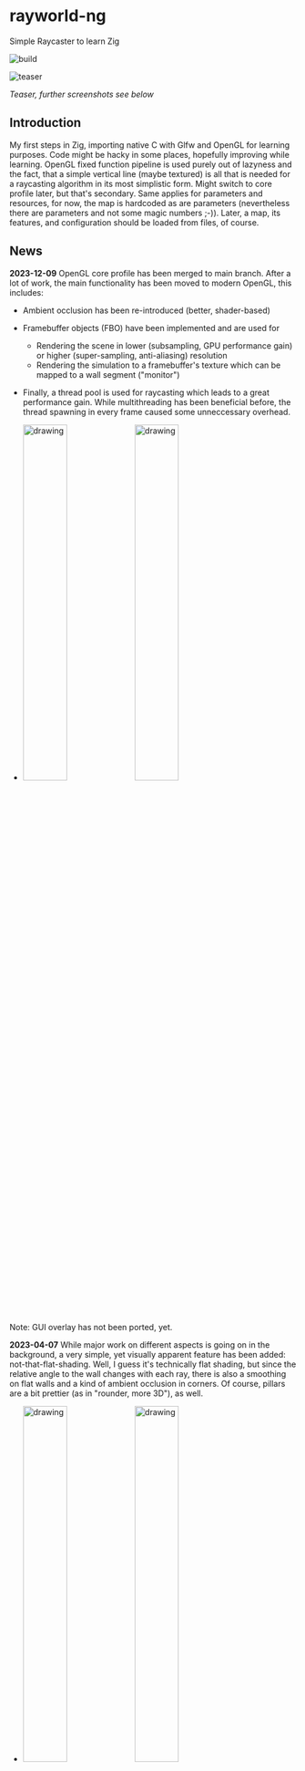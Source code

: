 # rayworld-ng
Simple Raycaster to learn Zig 

![build](https://github.com/bfeldpw/rayworld-ng/actions/workflows/ci.yml/badge.svg?branch=master)
 
![teaser](screenshots/teaser.jpg?raw=true)

*Teaser, further screenshots see below*

## Introduction
My first steps in Zig, importing native C with Glfw and OpenGL for learning purposes. Code might be hacky in some places, hopefully improving while learning. OpenGL fixed function pipeline is used purely out of lazyness and the fact, that a simple vertical line (maybe textured) is all that is needed for a raycasting algorithm in its most simplistic form. Might switch to core profile later, but that's secondary. Same applies for parameters and resources, for now, the map is hardcoded as are parameters (nevertheless there are parameters and not some magic numbers ;-)). Later, a map, its features, and configuration should be loaded from files, of course.

## News
**2023-12-09** OpenGL core profile has been merged to main branch. After a lot of work, the main functionality has been moved to modern OpenGL, this includes:
* Ambient occlusion has been re-introduced (better, shader-based)
* Framebuffer objects (FBO) have been implemented and are used for
  * Rendering the scene in lower (subsampling, GPU performance gain) or higher (super-sampling, anti-aliasing) resolution
  * Rendering the simulation to a framebuffer's texture which can be mapped to a wall segment ("monitor")
* Finally, a thread pool is used for raycasting which leads to a great performance gain. While multithreading 
has been beneficial before, the thread spawning in every frame caused some unneccessary overhead.

* <img src="screenshots/ao_01.jpg" alt="drawing" width="40%"/> <img src="screenshots/sim_overlay_02.jpg" alt="drawing" width="40%"/>

Note: GUI overlay has not been ported, yet.

**2023-04-07** While major work on different aspects is going on in the background, a very simple, yet visually apparent feature has been added: not-that-flat-shading. Well, I guess it's technically flat shading, but since the relative angle to the wall changes with each ray, there is also a smoothing on flat walls and a kind of ambient occlusion in corners. Of course, pillars are a bit prettier (as in "rounder, more 3D"), as well.

* <img src="screenshots/shading_01.jpg" alt="drawing" width="40%"/> <img src="screenshots/shading_02.jpg" alt="drawing" width="40%"/>

**2023-03-26** In the last two weeks, a font manager has been implemented using stb_truetype for rasterisation. It features
* Loading fonts
* Rasterising fonts
* Configuration option for auto-rasterisation. Enabling this rasterises fonts on the fly if required
* Limiting the maximum number of font atlasses and auto removing idle fonts
  * The configuration sets a boolean for auto removal. If a new font is to be rasterised and the maximum number of font atlasses is reached, the most idle font (not used for the longest time) is removed
  * Minimum idle time: Another configuration parameter sets the minimum time for auto removal. If there is no font with a larger idle time, an error is thrown. This is to handle situations, where the maximum number of rasterised fonts is used in a single frame and hence, the first font drawn in the frame (with the highest idle time) would be removed.
* Calculating text length and height including new lines to scale output
* Rendering font atlasses and text: Both functions rely on a gfx_impl.zig file that can be adjusted to the graphics engine by the user
* Several unit tests have been implemented

Overall, the font manager is a good candidate to be separated as a library to be used outside of rayworld. I will try to create a MIT-licensed version on GitHub soon.
The next image depicts rendering the help information to the screen:

* <img src="screenshots/font_rendering_01.jpg" alt="drawing" width="40%"/> <img src="screenshots/font_rendering_02.jpg" alt="drawing" width="40%"/>

**2023-03-10** Apart from adding CI via GitHub Actions, two major features were implemented in the past 6 weeks:
* Subsampling of rays is now possible. When subsampling, quads are drawn instead of lines. Since texture coordinates and heights are interpolated correctly and material transitions and depth discontinuities are taken into account, visual quality doesn't noticably decrease if not subsampling excessively. Additionally, each reflecting wall element can be configured individually to increase subsampling in order to reduce processing costs. A debug view with elevated camera shows reflections with reduced sampling

* <img src="screenshots/subsampling_01.jpg" alt="drawing" width="40%"/>

* Background simulation: In a spontaneous attempt to add some story, a background simulation has been implemented. The player is on a space station, orbiting a planet with space debris/asteroids. Utilising SIMD operations, a threads computes 10 000 objects orbiting the planet without too much impact on performance. A system map depicting planet, station and debris can be overlayed.
* <img src="screenshots/sim_overlay_01.jpg" alt="drawing" width="400"/>

**2023-01-29** A lot of new features found there way into the build this week. Most interesting is glass. First, refraction based on material index has been implemented. Some scenerios looked a little weird, because of the lack of total inner reflection, which was implemented next.

* <img src="screenshots/glass_01.jpg" alt="drawing" width="40%"/> * <img src="screenshots/glass_02.jpg" alt="drawing" width="40%"/>

* <img src="screenshots/glass_03.jpg" alt="drawing" width="25%"/> <img src="screenshots/glass_04.jpg" alt="drawing" width="25%"/> <img src="screenshots/glass_05.jpg" alt="drawing" width="25%"/>

Secondly, round pillars can now be placed. While their radius is still a fixed parameter, it will be a variable parameter in the map attributes soon. Lastly, a bit of testing has been done to scatter ray segments reflected by walls to simulate diffuse reflections.

* <img src="screenshots/pillars_01.jpg" alt="drawing" width="40%"/> <img src="screenshots/pillars_02.jpg" alt="drawing" width="40%"/>

**2023-01-20** Texture mapping has been implemented. Since, as mentioned above, I was using the immediate mode ("fixed function pipeline"), this became quite taxing due to calls to OpenGL. Since I am aware of people using the integrated Intel GPU with its linux drivers, that are somewhat buggy in my experience when it comes to core profile, I tried to stay withing OpenGL <= 2.0. This lead to DrawArrays. A memory structure has been set up to store all information of primitives to be drawn for different depth layers (reflections/mirrors). A first test for "manual" mip mapping has been done as well.

Getting back to the core of ray casting, all wall elements have been made slightly reflective, too. There is a maximum amount of ray bounces much lower than that of mirrors, though.

* <img src="screenshots/all_walls_shiny_01.jpg" alt="drawing" width="40%"/>

**2023-01-12:** Floor and ceiling are now represented by a very simple colour grading. This will be improved, when those cells are drawn during tracing, which also allows for ground textures. Additionally, some light vertical ambient occlusion is rendered, which is a very hacky specific function blending vertical colour-graded line segments.

**2023-01-11:** The basic structure to store more map attributes has been implemented. As a first test, RGBA colours are set for every cell.

**2023-01-10:** A first version of mirrors has been implemented. The underlying system based on ray segments allows for different scenarios, "spawning" ray segments is only limited to a maximum amount to avoid infinite reflections and high processing loads. Wall and mirror features are fixed in this early version. In the future, map features, such as mirrors and walls will have several attributes.

* <img src="screenshots/mirrors_01.jpg" alt="drawing" width="40%"/>

**2023-01-09:** Implemented a simple interpolation between two vertical lines so only half of the rays need to be calculated. Additionally, multithreading was added for they ray calculations. At the moment, it's statically set to 4 threads, to avoid too much overhead of spawning without a threadpool. The overhead might become noticable, since the ray casting itself is pretty fast (non-complex as of yet). Using both methods, there is a ~75% reduction of computing time on my system.

## Early implementation

A scene with mirror elements, different colors and a little ambient occlusion can be seen in Figure 1,
the overview map is on the bottom left:

* <img src="screenshots/scene_01.jpg" alt="drawing" width="40%"/>

*Figure 1: Scene and map representation*

Figure 2 shows an enlarged version of a similar scene as seen in Figure 1 to demonstrate the ray propagation:

* <img src="screenshots/map.jpg" alt="drawing" width="40%"/>

*Figure 2: Enlarged map view of the ray propagation*

## Installation and dependencies

Zig seems to be very handy when it comes to cross compiling. I only tried within Linux, GLFW3, GLEW and thus, OpenGL have to be installed.

<!-- ## Performance measurements -->

<!-- There is a tiny measurement tool build in. -->
<!-- Raycasting is done on CPU, which is an old 4790K underclocked (yes, underclocked :-) ) @3.8GHz. -->
<!-- The algorithm is single-threaded for now. My stats are as follows: -->
<!-- ### debug -->
<!-- Raycasting: ~2.8ms (@ ~3000 measurements, i.e. frames)\ -->
<!-- Rendering: ~0.96ms (@ ~3000 measurements, i.e. frames) -->

<!-- ### release-safe -->
<!-- Raycasting: ~1.22ms (@ ~2860 measurements, i.e. frames)\ -->
<!-- Rendering:  ~0.41ms (@ ~2860 measurements, i.e. frames)  -->

<!-- ### release-fast -->
<!-- Raycasting: ~0.97ms (@ ~4700 measurements, i.e. frames)\ -->
<!-- Rendering:  ~0.43ms (@ ~4700 measurements, i.e. frames) -->


